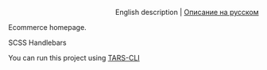 <p align="right">
English description | <a href="README_RU.md">Описание на русском</a>
</p>

Ecommerce homepage.

SCSS
Handlebars

You can run this project using [TARS-CLI](https://github.com/tars/tars-cli)
